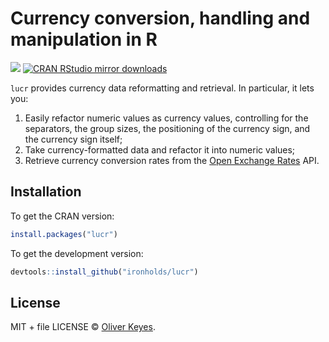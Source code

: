 
# Currency conversion, handling and manipulation in R

[![](http://www.r-pkg.org/badges/version/lucr)](http://www.r-pkg.org/pkg/lucr)
[![CRAN RStudio mirror downloads](http://cranlogs.r-pkg.org/badges/lucr)](http://www.r-pkg.org/pkg/lucr)

`lucr` provides currency data reformatting and retrieval. In particular, it lets you:

1. Easily refactor numeric values as currency values, controlling for the separators, the group sizes, the positioning of the
currency sign, and the currency sign itself;
2. Take currency-formatted data and refactor it into numeric values;
3. Retrieve currency conversion rates from the [Open Exchange Rates](https://openexchangerates.org) API.

## Installation

To get the CRAN version:

```r
install.packages("lucr")
```
To get the development version:
```r
devtools::install_github("ironholds/lucr")
```

## License

MIT + file LICENSE © [Oliver Keyes](https://github.com/).
